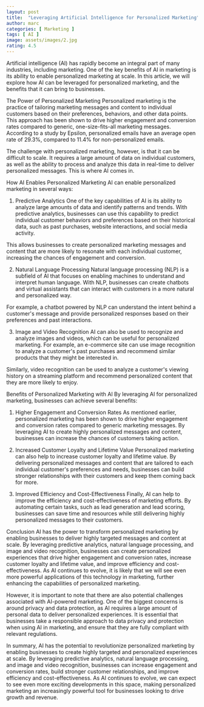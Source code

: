 ```yaml
---
layout: post
title:  "Leveraging Artificial Intelligence for Personalized Marketing"
author: marc
categories: [ Marketing ]
tags: [ AI ]
image: assets/images/2.jpg
rating: 4.5
---
```


Artificial intelligence (AI) has rapidly become an integral part of many industries, including marketing. One of the key benefits of AI in marketing is its ability to enable personalized marketing at scale. In this article, we will explore how AI can be leveraged for personalized marketing, and the benefits that it can bring to businesses.

The Power of Personalized Marketing
Personalized marketing is the practice of tailoring marketing messages and content to individual customers based on their preferences, behaviors, and other data points. This approach has been shown to drive higher engagement and conversion rates compared to generic, one-size-fits-all marketing messages. According to a study by Epsilon, personalized emails have an average open rate of 29.3%, compared to 11.4% for non-personalized emails.

The challenge with personalized marketing, however, is that it can be difficult to scale. It requires a large amount of data on individual customers, as well as the ability to process and analyze this data in real-time to deliver personalized messages. This is where AI comes in.

How AI Enables Personalized Marketing
AI can enable personalized marketing in several ways:

1. Predictive Analytics
One of the key capabilities of AI is its ability to analyze large amounts of data and identify patterns and trends. With predictive analytics, businesses can use this capability to predict individual customer behaviors and preferences based on their historical data, such as past purchases, website interactions, and social media activity.

This allows businesses to create personalized marketing messages and content that are more likely to resonate with each individual customer, increasing the chances of engagement and conversion.

2. Natural Language Processing
Natural language processing (NLP) is a subfield of AI that focuses on enabling machines to understand and interpret human language. With NLP, businesses can create chatbots and virtual assistants that can interact with customers in a more natural and personalized way.

For example, a chatbot powered by NLP can understand the intent behind a customer's message and provide personalized responses based on their preferences and past interactions.

3. Image and Video Recognition
AI can also be used to recognize and analyze images and videos, which can be useful for personalized marketing. For example, an e-commerce site can use image recognition to analyze a customer's past purchases and recommend similar products that they might be interested in.

Similarly, video recognition can be used to analyze a customer's viewing history on a streaming platform and recommend personalized content that they are more likely to enjoy.

Benefits of Personalized Marketing with AI
By leveraging AI for personalized marketing, businesses can achieve several benefits:

1. Higher Engagement and Conversion Rates
As mentioned earlier, personalized marketing has been shown to drive higher engagement and conversion rates compared to generic marketing messages. By leveraging AI to create highly personalized messages and content, businesses can increase the chances of customers taking action.

2. Increased Customer Loyalty and Lifetime Value
Personalized marketing can also help to increase customer loyalty and lifetime value. By delivering personalized messages and content that are tailored to each individual customer's preferences and needs, businesses can build stronger relationships with their customers and keep them coming back for more.

3. Improved Efficiency and Cost-Effectiveness
Finally, AI can help to improve the efficiency and cost-effectiveness of marketing efforts. By automating certain tasks, such as lead generation and lead scoring, businesses can save time and resources while still delivering highly personalized messages to their customers.

Conclusion
AI has the power to transform personalized marketing by enabling businesses to deliver highly targeted messages and content at scale. By leveraging predictive analytics, natural language processing, and image and video recognition, businesses can create personalized experiences that drive higher engagement and conversion rates, increase customer loyalty and lifetime value, and improve efficiency and cost-effectiveness. As AI continues to evolve, it is likely that we will see even more powerful applications of this technology in marketing, further enhancing the capabilities of personalized marketing.

However, it is important to note that there are also potential challenges associated with AI-powered marketing. One of the biggest concerns is around privacy and data protection, as AI requires a large amount of personal data to deliver personalized experiences. It is essential that businesses take a responsible approach to data privacy and protection when using AI in marketing, and ensure that they are fully compliant with relevant regulations.

In summary, AI has the potential to revolutionize personalized marketing by enabling businesses to create highly targeted and personalized experiences at scale. By leveraging predictive analytics, natural language processing, and image and video recognition, businesses can increase engagement and conversion rates, build stronger customer relationships, and improve efficiency and cost-effectiveness. As AI continues to evolve, we can expect to see even more exciting developments in this space, making personalized marketing an increasingly powerful tool for businesses looking to drive growth and revenue.
